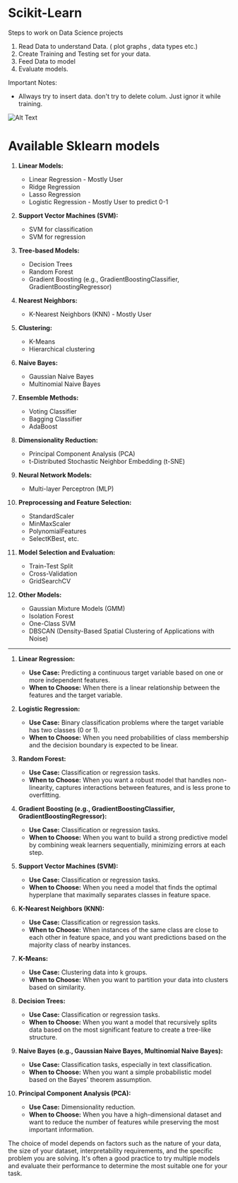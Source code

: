# Scikit-Learn

Steps to work on Data Science projects
1. Read Data to understand Data. ( plot graphs , data types etc.)
2. Create Training and Testing set for your data.
3. Feed Data to model
4. Evaluate models.

Important Notes:
- Allways try to insert data. don't try to delete colum. Just ignor it while training.

![Alt Text](https://scikit-learn.org/stable/_static/ml_map.png)


# Available Sklearn models

1. **Linear Models:**
   - Linear Regression - Mostly User
   - Ridge Regression
   - Lasso Regression
   - Logistic Regression - Mostly User to predict 0-1

2. **Support Vector Machines (SVM):**
   - SVM for classification
   - SVM for regression

3. **Tree-based Models:**
   - Decision Trees
   - Random Forest
   - Gradient Boosting (e.g., GradientBoostingClassifier, GradientBoostingRegressor)

4. **Nearest Neighbors:**
   - K-Nearest Neighbors (KNN) - Mostly User

5. **Clustering:**
   - K-Means
   - Hierarchical clustering

6. **Naive Bayes:**
   - Gaussian Naive Bayes
   - Multinomial Naive Bayes

7. **Ensemble Methods:**
   - Voting Classifier
   - Bagging Classifier
   - AdaBoost

8. **Dimensionality Reduction:**
   - Principal Component Analysis (PCA)
   - t-Distributed Stochastic Neighbor Embedding (t-SNE)

9. **Neural Network Models:**
   - Multi-layer Perceptron (MLP)

10. **Preprocessing and Feature Selection:**
    - StandardScaler
    - MinMaxScaler
    - PolynomialFeatures
    - SelectKBest, etc.

11. **Model Selection and Evaluation:**
    - Train-Test Split
    - Cross-Validation
    - GridSearchCV

12. **Other Models:**
    - Gaussian Mixture Models (GMM)
    - Isolation Forest
    - One-Class SVM
    - DBSCAN (Density-Based Spatial Clustering of Applications with Noise)


--- --- --- --- --- --- --- --- --- --- --- --- --- --- --- --- --- --- --- --- --- ---

1. **Linear Regression:**
   - **Use Case:** Predicting a continuous target variable based on one or more independent features.
   - **When to Choose:** When there is a linear relationship between the features and the target variable.

2. **Logistic Regression:**
   - **Use Case:** Binary classification problems where the target variable has two classes (0 or 1).
   - **When to Choose:** When you need probabilities of class membership and the decision boundary is expected to be linear.

3. **Random Forest:**
   - **Use Case:** Classification or regression tasks.
   - **When to Choose:** When you want a robust model that handles non-linearity, captures interactions between features, and is less prone to overfitting.

4. **Gradient Boosting (e.g., GradientBoostingClassifier, GradientBoostingRegressor):**
   - **Use Case:** Classification or regression tasks.
   - **When to Choose:** When you want to build a strong predictive model by combining weak learners sequentially, minimizing errors at each step.

5. **Support Vector Machines (SVM):**
   - **Use Case:** Classification or regression tasks.
   - **When to Choose:** When you need a model that finds the optimal hyperplane that maximally separates classes in feature space.

6. **K-Nearest Neighbors (KNN):**
   - **Use Case:** Classification or regression tasks.
   - **When to Choose:** When instances of the same class are close to each other in feature space, and you want predictions based on the majority class of nearby instances.

7. **K-Means:**
   - **Use Case:** Clustering data into k groups.
   - **When to Choose:** When you want to partition your data into clusters based on similarity.

8. **Decision Trees:**
   - **Use Case:** Classification or regression tasks.
   - **When to Choose:** When you want a model that recursively splits data based on the most significant feature to create a tree-like structure.

9. **Naive Bayes (e.g., Gaussian Naive Bayes, Multinomial Naive Bayes):**
   - **Use Case:** Classification tasks, especially in text classification.
   - **When to Choose:** When you want a simple probabilistic model based on the Bayes' theorem assumption.

10. **Principal Component Analysis (PCA):**
    - **Use Case:** Dimensionality reduction.
    - **When to Choose:** When you have a high-dimensional dataset and want to reduce the number of features while preserving the most important information.

The choice of model depends on factors such as the nature of your data, the size of your dataset, interpretability requirements, and the specific problem you are solving. It's often a good practice to try multiple models and evaluate their performance to determine the most suitable one for your task.
